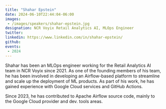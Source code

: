 ```yaml
---
title: "Shahar Epstein"
date: 2024-06-10T22:44:04-06:00
images: 
 - /images/speakers/shahar-epstein.jpg
designation: NCR Voyix Retail Analytics AI, MLOps Engineer
twitter: 
linkedin: https://www.linkedin.com/in/shahar-epstein/
github: 
events:
 - 2024
---
```


Shahar has been an MLOps engineer working for the Retail Analytics AI team in NCR Voyix since 2021. As one of the founding members of his team, he has been involved in developing an Airflow-based platform to streamline and scale up the deployment of ML products. As part of his work, he has gained experience with Google Cloud services and GitHub Actions.

Since 2023, he has contributed to Apache Airflow source code, mainly to the Google Cloud provider and dev. tools areas.

